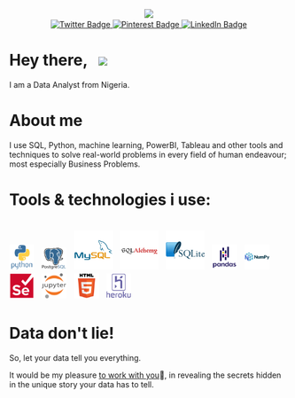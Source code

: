 <div id="header" align="center">
  <img src="https://media.giphy.com/media/M9gbBd9nbDrOTu1Mqx/giphy.gif" width="100"/>
</div>


<div id="badges" align="center">
  <a href="your-twitter-URL">
    <img src="https://img.shields.io/badge/Twitter-blue?style=for-the-badge&logo=twitter&logoColor=white" alt="Twitter Badge"/>
  </a>

   <a href="your-pinterest-URL">
    <img src="https://img.shields.io/badge/Pinterest-red?style=for-the-badge&logo=pinterest&logoColor=white" alt="Pinterest     Badge"/>
  </a>
  
  <a href="https://www.linkedin.com/in/emmanuel-obi-81957773">
    <img src="https://img.shields.io/badge/LinkedIn-blue?style=for-the-badge&logo=linkedin&logoColor=white" alt="LinkedIn Badge"/>
  </a>


</div>


<h1> Hey there, &nbsp;  
  <img src="https://media.giphy.com/media/hvRJCLFzcasrR4ia7z/giphy.gif" width="30px"/>
</h1>
  I am a Data Analyst from Nigeria.
 &nbsp;  
  
# About me
I use SQL, Python, machine learning, PowerBI, Tableau and other tools and techniques to solve real-world problems in every field of human endeavour; most especially Business Problems.
&nbsp;  


<h1> Tools & technologies i use: <h1/>
<img src="https://github.com/devicons/devicon/blob/master/icons/python/python-original-wordmark.svg" title="Python" alt="Python" width="45" height="45"/>&nbsp;
<img src="https://github.com/devicons/devicon/blob/master/icons/postgresql/postgresql-original-wordmark.svg" title="Postgresql" alt="Postgresql" width="45" height="40"/>&nbsp;
<img src="https://github.com/devicons/devicon/blob/55609aa5bd817ff167afce0d965585c92040787a/icons/mysql/mysql-original-wordmark.svg?plain=1" title="MySQL" alt="MySQL" width="70" height="70"/>&nbsp;
<img src="https://github.com/devicons/devicon/blob/55609aa5bd817ff167afce0d965585c92040787a/icons/sqlalchemy/sqlalchemy-original-wordmark.svg" title="SQLAlchemy" alt="sqlalchemy" width="70" height="70"/>&nbsp;
<img src="https://github.com/devicons/devicon/blob/55609aa5bd817ff167afce0d965585c92040787a/icons/sqlite/sqlite-original-wordmark.svg" title="SQLite" alt="SQLite" width="70" height="70"/>&nbsp;
<img src="https://github.com/devicons/devicon/blob/master/icons/pandas/pandas-original-wordmark.svg" title="Pandas" alt="Pandas" width="45" height="45"/>&nbsp;
<img src="https://github.com/devicons/devicon/blob/master/icons/numpy/numpy-original-wordmark.svg" title="Numpy " alt="Numpy" width="45" height="45"/>&nbsp;
<img src="https://github.com/devicons/devicon/blob/master/icons/selenium/selenium-original.svg" title="Selenium" alt="Selenium" width="45" height="45"/>&nbsp;
<img src="https://github.com/devicons/devicon/blob/master/icons/jupyter/jupyter-original-wordmark.svg" title="Jupyter" alt="Jupyter" width="45" height="45"/>&nbsp;
<img src="https://github.com/devicons/devicon/blob/master/icons/html5/html5-original-wordmark.svg" title="html5" alt="html5" width="45" height="45"/>&nbsp;
<img src="https://github.com/devicons/devicon/blob/master/icons/heroku/heroku-original-wordmark.svg" title="Heroku" alt="Heroku" width="45" height="45"/>&nbsp;  
&nbsp;  
  
<h1> Data don't lie! </h1>
So, let your data tell you everything.

It would be my pleasure [to work with you](https://url.com)💬, in revealing the secrets hidden in the unique story your data has to tell.
